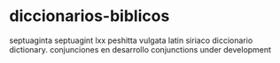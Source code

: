# diccionarios-biblicos
septuaginta septuagint lxx peshitta vulgata latin siriaco diccionario dictionary. conjunciones en desarrollo conjunctions under development 
